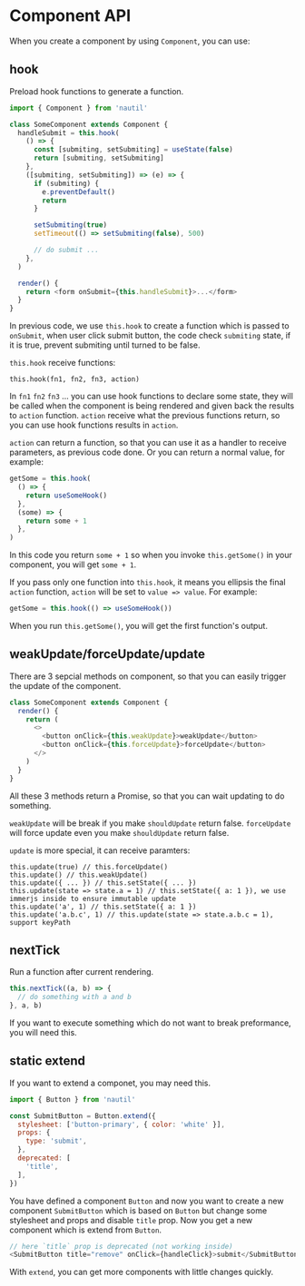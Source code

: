 # Component API

When you create a component by using `Component`, you can use:

## hook

Preload hook functions to generate a function.

```js
import { Component } from 'nautil'

class SomeComponent extends Component {
  handleSubmit = this.hook(
    () => {
      const [submiting, setSubmiting] = useState(false)
      return [submiting, setSubmiting]
    },
    ([submiting, setSubmiting]) => (e) => {
      if (submiting) {
        e.preventDefault()
        return
      }

      setSubmiting(true)
      setTimeout(() => setSubmiting(false), 500)

      // do submit ...
    },
  )

  render() {
    return <form onSubmit={this.handleSubmit}>...</form>
  }
}
```

In previous code, we use `this.hook` to create a function which is passed to `onSubmit`, when user click submit button, the code check `submiting` state, if it is true, prevent submiting until turned to be false.

`this.hook` receive functions:

```
this.hook(fn1, fn2, fn3, action)
```

In `fn1` `fn2` `fn3` ... you can use hook functions to declare some state, they will be called when the component is being rendered and given back the results to `action` function.
`action` receive what the previous functions return, so you can use hook functions results in `action`.

`action` can return a function, so that you can use it as a handler to receive parameters, as previous code done. Or you can return a normal value, for example:

```js
getSome = this.hook(
  () => {
    return useSomeHook()
  },
  (some) => {
    return some + 1
  },
)
```

In this code you return `some + 1` so when you invoke `this.getSome()` in your component, you will get `some + 1`.

If you pass only one function into `this.hook`, it means you ellipsis the final `action` function, `action` will be set to `value => value`. For example:

```js
getSome = this.hook(() => useSomeHook())
```

When you run `this.getSome()`, you will get the first function's output.

## weakUpdate/forceUpdate/update

There are 3 sepcial methods on component, so that you can easily trigger the update of the component.

```js
class SomeComponent extends Component {
  render() {
    return (
      <>
        <button onClick={this.weakUpdate}>weakUpdate</button>
        <button onClick={this.forceUpdate}>forceUpdate</button>
      </>
    )
  }
}
```

All these 3 methods return a Promise, so that you can wait updating to do something.

`weakUpdate` will be break if you make `shouldUpdate` return false. `forceUpdate` will force update even you make `shouldUpdate` return false.

`update` is more special, it can receive paramters:

```
this.update(true) // this.forceUpdate()
this.update() // this.weakUpdate()
this.update({ ... }) // this.setState({ ... })
this.update(state => state.a = 1) // this.setState({ a: 1 }), we use immerjs inside to ensure immutable update
this.update('a', 1) // this.setState({ a: 1 })
this.update('a.b.c', 1) // this.update(state => state.a.b.c = 1), support keyPath
```

## nextTick

Run a function after current rendering.

```js
this.nextTick((a, b) => {
  // do something with a and b
}, a, b)
```

If you want to execute something which do not want to break preformance, you will need this.

## static extend

If you want to extend a componet, you may need this.

```js
import { Button } from 'nautil'

const SubmitButton = Button.extend({
  stylesheet: ['button-primary', { color: 'white' }],
  props: {
    type: 'submit',
  },
  deprecated: [
    'title',
  ],
})
```

You have defined a component `Button` and now you want to create a new component `SubmitButton` which is based on `Button` but change some stylesheet and props and disable `title` prop. Now you get a new component which is extend from `Button`.

```js
// here `title` prop is deprecated (not working inside)
<SubmitButton title="remove" onClick={handleClick}>submit</SubmitButton>
```

With `extend`, you can get more components with little changes quickly.
